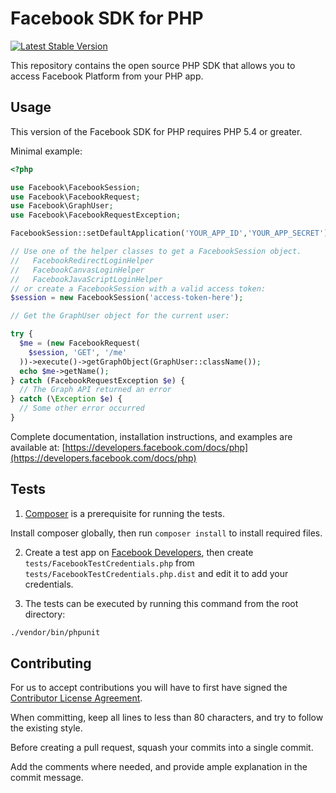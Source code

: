 Facebook SDK for PHP
====================

[![Latest Stable Version](http://img.shields.io/badge/Latest%20Stable-4.0.11-blue.svg)](https://packagist.org/packages/facebook/php-sdk-v4)


This repository contains the open source PHP SDK that allows you to access Facebook
Platform from your PHP app.


Usage
-----

This version of the Facebook SDK for PHP requires PHP 5.4 or greater.

Minimal example:

```php
<?php

use Facebook\FacebookSession;
use Facebook\FacebookRequest;
use Facebook\GraphUser;
use Facebook\FacebookRequestException;

FacebookSession::setDefaultApplication('YOUR_APP_ID','YOUR_APP_SECRET');

// Use one of the helper classes to get a FacebookSession object.
//   FacebookRedirectLoginHelper
//   FacebookCanvasLoginHelper
//   FacebookJavaScriptLoginHelper
// or create a FacebookSession with a valid access token:
$session = new FacebookSession('access-token-here');

// Get the GraphUser object for the current user:

try {
  $me = (new FacebookRequest(
    $session, 'GET', '/me'
  ))->execute()->getGraphObject(GraphUser::className());
  echo $me->getName();
} catch (FacebookRequestException $e) {
  // The Graph API returned an error
} catch (\Exception $e) {
  // Some other error occurred
}

```

Complete documentation, installation instructions, and examples are available at:
[https://developers.facebook.com/docs/php](https://developers.facebook.com/docs/php)


Tests
-----

1) [Composer](https://getcomposer.org/) is a prerequisite for running the tests.

Install composer globally, then run `composer install` to install required files.

2) Create a test app on [Facebook Developers](https://developers.facebook.com), then
create `tests/FacebookTestCredentials.php` from `tests/FacebookTestCredentials.php.dist`
and edit it to add your credentials.

3) The tests can be executed by running this command from the root directory:

```bash
./vendor/bin/phpunit
```


Contributing
------------

For us to accept contributions you will have to first have signed the
[Contributor License Agreement](https://developers.facebook.com/opensource/cla).

When committing, keep all lines to less than 80 characters, and try to
follow the existing style.

Before creating a pull request, squash your commits into a single commit.

Add the comments where needed, and provide ample explanation in the
commit message.
